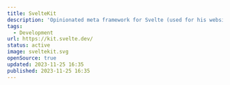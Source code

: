 ```yaml
---
title: SvelteKit
description: 'Opinionated meta framework for Svelte (used for his website).'
tags:
  - Development
url: https://kit.svelte.dev/
status: active
image: sveltekit.svg
openSource: true
updated: 2023-11-25 16:35
published: 2023-11-25 16:35
---
```


